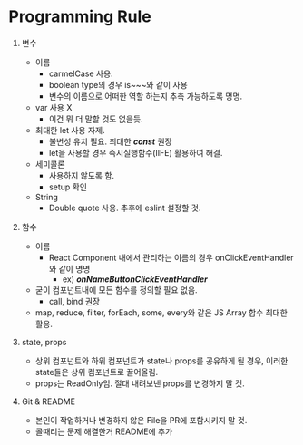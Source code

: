 # Programming Rule

1. 변수

    - 이름
        - carmelCase 사용.
        - boolean type의 경우 is~~~와 같이 사용
        - 변수의 이름으로 어떠한 역할 하는지 추측 가능하도록 명명.
    - var 사용 X
        - 이건 뭐 더 말할 것도 없을듯.
    - 최대한 let 사용 자제.
        - 불변성 유치 필요. 최대한 **_const_** 권장
        - let을 사용할 경우 즉시실행함수(IIFE) 활용하여 해결.
    - 세미콜론
        - 사용하지 않도록 함.
        - setup 확인
    - String
        - Double quote 사용. 추후에 eslint 설정할 것.

2. 함수

    - 이름
        - React Component 내에서 관리하는 이름의 경우 onClickEventHandler와 같이 명명
            - ex) **_onNameButtonClickEventHandler_**
    - 굳이 컴포넌트내에 모든 함수를 정의할 필요 없음.
        - call, bind 권장
    - map, reduce, filter, forEach, some, every와 같은 JS Array 함수 최대한 활용.

3. state, props

    - 상위 컴포넌트와 하위 컴포넌트가 state나 props를 공유하게 될 경우, 이러한 state들은 상위 컴포넌트로 끌어올림.
    - props는 ReadOnly임. 절대 내려보낸 props를 변경하지 말 것.

4. Git & README

    - 본인이 작업하거나 변경하지 않은 File을 PR에 포함시키지 말 것.
    - 골때리는 문제 해결한거 README에 추가

